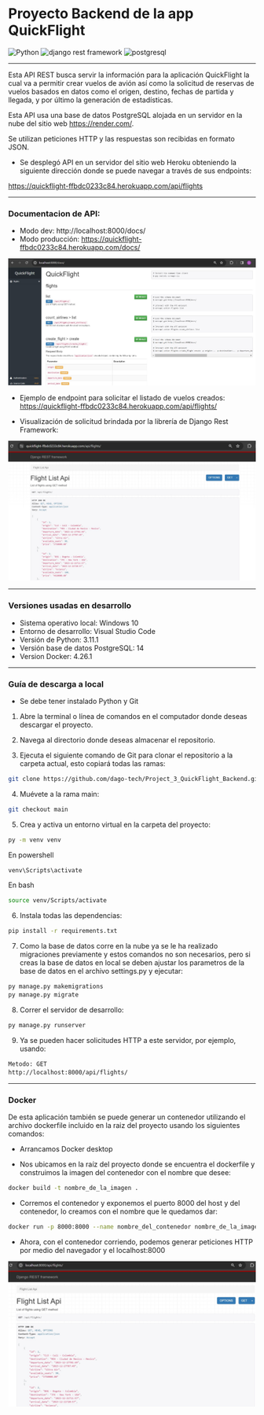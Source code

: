 # Proyecto Backend de la app QuickFlight

<img src="https://cdn.jsdelivr.net/gh/devicons/devicon/icons/python/python-original-wordmark.svg" alt="Python" width="130" height="60"/> <img src="https://www.thetestspecimen.com/img/django-initial/django-rest-logo-960w.jpg" alt="django rest framework" width="130" height="60"/> <img src="https://cdn.jsdelivr.net/gh/devicons/devicon/icons/postgresql/postgresql-plain-wordmark.svg" alt="postgresql" width="65" height="65"/>

---

Esta API REST busca servir la información para la aplicación QuickFlight la cual va a permitir crear vuelos de avión así como la solicitud de reservas de vuelos basados en datos como el origen, destino, fechas de partida y llegada, y por último la generación de estadísticas.

Esta API usa una base de datos PostgreSQL alojada en un servidor en la nube del sitio web https://render.com/.

Se utilizan peticiones HTTP y las respuestas son recibidas en formato JSON.

- Se desplegó API en un servidor del sitio web Heroku obteniendo la siguiente  dirección donde se puede navegar a través de sus endpoints:

https://quickflight-ffbdc0233c84.herokuapp.com/api/flights


---

### Documentacion de API:
- Modo dev: http://localhost:8000/docs/
- Modo producción: https://quickflight-ffbdc0233c84.herokuapp.com/docs/

![Alt text](<docs/img/API Documentation.jpg>)

- Ejemplo de endpoint para solicitar el listado de vuelos creados: https://quickflight-ffbdc0233c84.herokuapp.com/api/flights/

- Visualización de solicitud brindada por la librería de Django Rest Framework:

![Alt text](<docs/img/API DRF.jpg>)

---

### Versiones usadas en desarrollo

- Sistema operativo local: Windows 10
- Entorno de desarrollo: Visual Studio Code
- Versión de Python: 3.11.1
- Versión base de datos PostgreSQL: 14
- Version Docker: 4.26.1

---


### Guía de descarga a local

- Se debe tener instalado Python y Git

1. Abre la terminal o línea de comandos en el computador donde deseas descargar el proyecto.

2. Navega al directorio donde deseas almacenar el repositorio.

3. Ejecuta el siguiente comando de Git para clonar el repositorio a la carpeta actual, esto copiará todas las ramas:
```sh
git clone https://github.com/dago-tech/Project_3_QuickFlight_Backend.git
```

4. Muévete a la rama main:
```sh
git checkout main
```
5. Crea y activa un entorno virtual en la carpeta del proyecto:

```sh
py -m venv venv
```
En powershell
```sh
venv\Scripts\activate
```
En bash
```sh
source venv/Scripts/activate
```

6. Instala todas las dependencias:
```sh
pip install -r requirements.txt
```

7. Como la base de datos corre en la nube ya se le ha realizado migraciones previamente y estos comandos no son necesarios, pero si creas la base de datos en local se deben ajustar los parametros de la base de datos en el archivo settings.py y ejecutar:

```sh
py manage.py makemigrations
py manage.py migrate
```

8. Correr el servidor de desarrollo:
```sh
py manage.py runserver
```

9. Ya se pueden hacer solicitudes HTTP a este servidor, por ejemplo, usando:
```sh
Metodo: GET
http://localhost:8000/api/flights/
```

---

### Docker

De esta aplicación también se puede generar un contenedor utilizando el archivo dockerfile incluido en la raiz del proyecto usando los siguientes comandos:

- Arrancamos Docker desktop

- Nos ubicamos en la raíz del proyecto donde se encuentra el dockerfile y construimos la imagen del contenedor con el nombre que desee:

```sh
docker build -t nombre_de_la_imagen .
```
- Corremos el contenedor y exponemos el puerto 8000 del host y del contenedor, lo creamos con el nombre que le quedamos dar:
```sh
docker run -p 8000:8000 --name nombre_del_contenedor nombre_de_la_imagen
```
- Ahora, con el contenedor corriendo, podemos generar peticiones HTTP por medio del navegador y el localhost:8000

![Alt text](docs/img/Docker1.jpg)